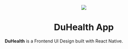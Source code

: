 <p align="center">
    <img src="https://user-images.githubusercontent.com/55031190/129876707-d7d74d56-a32b-4922-b920-10382c62877b.png">
</p>

<h1 align="center">DuHealth App</h1>

**DuHealth** is a Frontend UI Design built with React Native.

